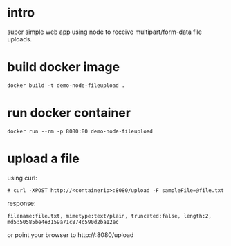 # intro
super simple web app using node to receive multipart/form-data file uploads.

# build docker image

	docker build -t demo-node-fileupload .

# run docker container

	docker run --rm -p 8080:80 demo-node-fileupload

# upload a file

using curl:

	# curl -XPOST http://<containerip>:8080/upload -F sampleFile=@file.txt

response:

	filename:file.txt, mimetype:text/plain, truncated:false, length:2, md5:50585be4e3159a71c874c590d2ba12ec

 or point your browser to http://<containerip>:8080/upload